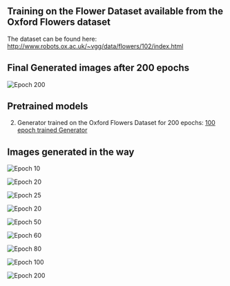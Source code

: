 
## Training on the Flower Dataset available from the Oxford Flowers dataset

The dataset can be found here: http://www.robots.ox.ac.uk/~vgg/data/flowers/102/index.html

## Final Generated images after 200 epochs

![Epoch 200](https://github.com/iArunava/DCGAN/blob/master/results/flowers/fake_99%20(2).png)

## Pretrained models

2. Generator trained on the Oxford Flowers Dataset for 200 epochs: [100 epoch trained Generator](https://drive.google.com/file/d/1b-kGxNB4j2ummU9hUE959ew-EL2mYJP7/view?usp=drivesdk)

## Images generated in the way

![Epoch 10](https://github.com/iArunava/DCGAN/blob/master/results/flowers/fake_10.png)

![Epoch 20](https://github.com/iArunava/DCGAN/blob/master/results/flowers/fake_20.png)

![Epoch 25](https://github.com/iArunava/DCGAN/blob/master/results/flowers/fake_30.png)

![Epoch 20](https://github.com/iArunava/DCGAN/blob/master/results/flowers/fake_40.png)

![Epoch 50](https://github.com/iArunava/DCGAN/blob/master/results/flowers/fake_50.png)

![Epoch 60](https://github.com/iArunava/DCGAN/blob/master/results/flowers/fake_60.png)

![Epoch 80](https://github.com/iArunava/DCGAN/blob/master/results/flowers/fake_80%20(2).png)

![Epoch 100](https://github.com/iArunava/DCGAN/blob/master/results/flowers/fake_99.png)

![Epoch 200](https://github.com/iArunava/DCGAN/blob/master/results/flowers/fake_99%20(2).png)
